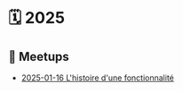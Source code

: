 # 🗓️ 2025

## 📢 Meetups

- [2025-01-16 L'histoire d'une fonctionnalité](2025-01-16%20L'histoire%20d'une%20fonctionnalité/INDEX.md)

